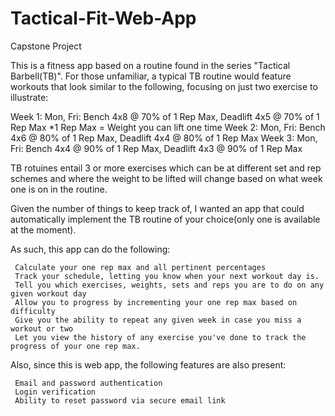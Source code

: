 # Tactical-Fit-Web-App
Capstone Project

This is a fitness app based on a routine found in the series "Tactical Barbell(TB)". For those unfamiliar, a typical TB
routine would feature workouts that look similar to the following, focusing on just two exercise to illustrate:

Week 1: Mon, Fri: Bench 4x8 @ 70% of 1 Rep Max, Deadlift 4x5 @ 70% of 1 Rep Max      *1 Rep Max = Weight you can lift one time
Week 2: Mon, Fri: Bench 4x6 @ 80% of 1 Rep Max, Deadlift 4x4 @ 80% of 1 Rep Max
Week 3: Mon, Fri: Bench 4x4 @ 90% of 1 Rep Max, Deadlift 4x3 @ 90% of 1 Rep Max

TB rotuines entail 3 or more exercises which can be at different set and rep schemes and where the weight to be lifted will
change based on what week one is on in the routine. 

Given the number of things to keep track of, I wanted an app that could automatically implement the TB routine 
of your choice(only one is available at the moment).

As such, this app can do the following:

     Calculate your one rep max and all pertinent percentages
     Track your schedule, letting you know when your next workout day is.
     Tell you which exercises, weights, sets and reps you are to do on any given workout day
     Allow you to progress by incrementing your one rep max based on difficulty
     Give you the ability to repeat any given week in case you miss a workout or two
     Let you view the history of any exercise you've done to track the progress of your one rep max.

Also, since this is web app, the following features are also present:
             
     Email and password authentication
     Login verification
     Ability to reset password via secure email link


